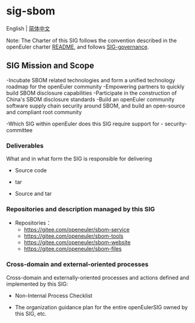 
# sig-sbom
English | [简体中文](./sig-intelligence_cn.md)


Note: The Charter of this SIG follows the convention described in the openEuler charter [README](/en/governance/README.md), and follows [SIG-governance](/en/technical-committee/governance/SIG-governance.md).

## SIG Mission and Scope

-Incubate SBOM related technologies and form a unified technology roadmap for the openEuler community
-Empowering partners to quickly build SBOM disclosure capabilities
-Participate in the construction of China's SBOM disclosure standards
-Build an openEuler community software supply chain security around SBOM, and build an open-source and compliant root community

-Which SIG within openEuler does this SIG require support for
    - security-committee


### Deliverables

What and in what form the SIG is responsible for delivering
 
- Source code

- tar

- Source and tar
 

### Repositories and description managed by this SIG

- Repositories：
    - https://gitee.com/openeuler/sbom-service
    - https://gitee.com/openeuler/sbom-tools
    - https://gitee.com/openeuler/sbom-website
    - https://gitee.com/openeuler/sbom-files

### Cross-domain and external-oriented processes

Cross-domain and externally-oriented processes and actions defined and implemented by this SIG:

- Non-Internal Process Checklist

- The organization guidance plan for the entire openEulerSIG owned by this SIG, etc.

